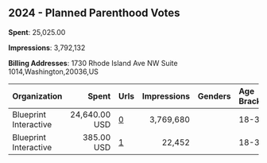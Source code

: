 ## 2024 - Planned Parenthood Votes 
**Spent**: 25,025.00

**Impressions**: 3,792,132

**Billing Addresses**: 1730 Rhode Island Ave NW Suite 1014,Washington,20036,US

|Organization|Spent|Urls|Impressions|Genders|Age Brackets|Country Codes|
|:---|---:|:---|---:|:---|:---|:---|
|Blueprint Interactive|24,640.00 USD|[0](https://www.snap.com/political-ads/asset/eb6a3986f0c80391bbc1f56169d7bcd27f5af8f5984192af17636fa140305067?mediaType=png)|3,769,680||18-35|united states|
|Blueprint Interactive|385.00 USD|[1](https://www.snap.com/political-ads/asset/eb6a3986f0c80391bbc1f56169d7bcd27f5af8f5984192af17636fa140305067?mediaType=png)|22,452||18-35|united states|

